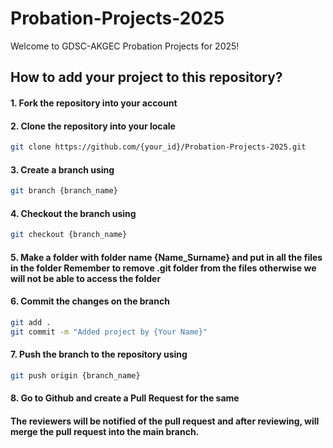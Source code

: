 
# Probation-Projects-2025

Welcome to GDSC-AKGEC Probation Projects for 2025! 



## How to add your project to this repository?


#### 1. Fork the repository into your account
#### 2. Clone the repository into your locale 


```bash
git clone https://github.com/{your_id}/Probation-Projects-2025.git
```

#### 3. Create a branch using

```bash
git branch {branch_name}
```

#### 4. Checkout the branch using

```bash
git checkout {branch_name}
```

#### 5. Make a folder with folder name {Name_Surname} and put in all the files in the folder Remember to remove .git folder from the files otherwise we will not be able to access the folder


#### 6. Commit the changes on the branch

```bash
git add .
git commit -m "Added project by {Your Name}"
```

#### 7. Push the branch to the repository using


```bash
git push origin {branch_name}
```

#### 8. Go to Github and create a Pull Request for the same

#### The reviewers will be notified of the pull request and  after reviewing, will merge the pull request into the main branch.